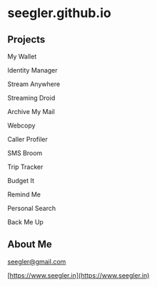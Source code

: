 # seegler.github.io

## Projects

My Wallet

Identity Manager

Stream Anywhere

Streaming Droid

Archive My Mail

Webcopy

Caller Profiler

SMS Broom

Trip Tracker

Budget It

Remind Me

Personal Search

Back Me Up

## About Me

[seegler@gmail.com](mailto:seegler@gmail.com)

[https://www.seegler.in](https://www.seegler.in)